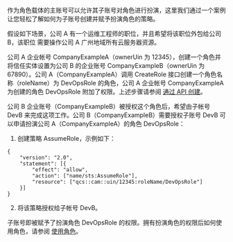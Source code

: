 作为角色载体的主账号可以允许其子账号对角色进行扮演，这里我们通过一个案例让您轻松了解如何为子账号创建并赋予扮演角色的策略。

假设如下场景，公司 A 有⼀个运维工程师的职位，并且希望将该职位外包给公司 B，该职位 需要操作公司 A 广州地域所有云服务器资源。

公司 A 企业帐号 CompanyExampleA（ownerUin 为 12345），创建⼀个角色并将信任实体设置为公司 B 的企业账号 CompanyExampleB（ownerUin 为 67890）。公司 A（CompanyExampleA）调用 CreateRole 接口创建⼀个角色名称（roleName）为 DevOpsRole 的角色，公司 A 企业帐号 CompanyExampleA 为创建的角色 DevOpsRole 附加了权限。上述步骤请参阅 [通过 API 创建]()。

公司 B 企业账号（CompanyExampleB）被授权这个角色后，希望由⼦帐号 DevB 来完成这项工作。公司 B（CompanyExampleB）需要授权子账号 DevB 可以申请扮演公司 A（CompanyExampleA）的角色 DevOpsRole：

1. 创建策略 AssumeRole，示例如下：
```
{
	"version": "2.0",
	"statement": [{
		"effect": "allow",
		"action": ["name/sts:AssumeRole"],
		"resource": ["qcs::cam::uin/12345:roleName/DevOpsRole"]
	}]
}
```
2. 将该策略授权给子帐号 DevB。
 
 子账号即被赋予了扮演角色 DevOpsRole 的权限。拥有扮演角色的权限后如何使用角色，请参阅 [使用角色]()。
